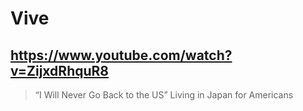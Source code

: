 # Vive

## https://www.youtube.com/watch?v=ZijxdRhquR8

> “I Will Never Go Back to the US” Living in Japan for Americans 
